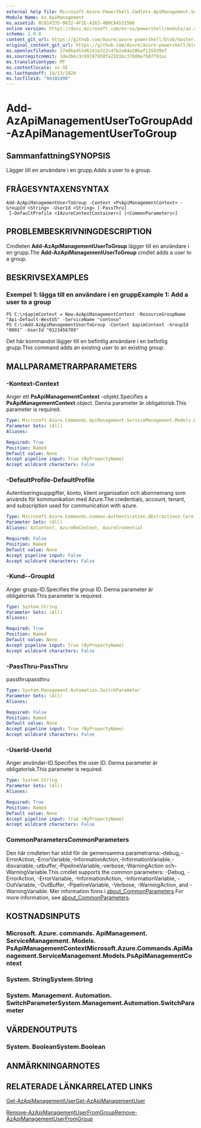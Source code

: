 ```yaml
---
external help file: Microsoft.Azure.PowerShell.Cmdlets.ApiManagement.ServiceManagement.dll-Help.xml
Module Name: Az.ApiManagement
ms.assetid: 8C014335-9622-4F2E-A163-4B0C84531506
online version: https://docs.microsoft.com/en-us/powershell/module/az.apimanagement/add-azapimanagementusertogroup
schema: 2.0.0
content_git_url: https://github.com/Azure/azure-powershell/blob/master/src/ApiManagement/ApiManagement/help/Add-AzApiManagementUserToGroup.md
original_content_git_url: https://github.com/Azure/azure-powershell/blob/master/src/ApiManagement/ApiManagement/help/Add-AzApiManagementUserToGroup.md
ms.openlocfilehash: 27e6be451d6141e322c47b2a84a28baf115839ef
ms.sourcegitcommit: 1de2b6c3c99197958fa2101bc37680e7507f91ac
ms.translationtype: MT
ms.contentlocale: sv-SE
ms.lasthandoff: 10/13/2020
ms.locfileid: "94102490"
---
```

# <span data-ttu-id="de0df-101">Add-AzApiManagementUserToGroup</span><span class="sxs-lookup"><span data-stu-id="de0df-101">Add-AzApiManagementUserToGroup</span></span>

## <span data-ttu-id="de0df-102">Sammanfattning</span><span class="sxs-lookup"><span data-stu-id="de0df-102">SYNOPSIS</span></span>
<span data-ttu-id="de0df-103">Lägger till en användare i en grupp.</span><span class="sxs-lookup"><span data-stu-id="de0df-103">Adds a user to a group.</span></span>

## <span data-ttu-id="de0df-104">FRÅGESYNTAXEN</span><span class="sxs-lookup"><span data-stu-id="de0df-104">SYNTAX</span></span>

```
Add-AzApiManagementUserToGroup -Context <PsApiManagementContext> -GroupId <String> -UserId <String> [-PassThru]
 [-DefaultProfile <IAzureContextContainer>] [<CommonParameters>]
```

## <span data-ttu-id="de0df-105">PROBLEMBESKRIVNING</span><span class="sxs-lookup"><span data-stu-id="de0df-105">DESCRIPTION</span></span>
<span data-ttu-id="de0df-106">Cmdleten **Add-AzApiManagementUserToGroup** lägger till en användare i en grupp.</span><span class="sxs-lookup"><span data-stu-id="de0df-106">The **Add-AzApiManagementUserToGroup** cmdlet adds a user to a group.</span></span>

## <span data-ttu-id="de0df-107">BESKRIVS</span><span class="sxs-lookup"><span data-stu-id="de0df-107">EXAMPLES</span></span>

### <span data-ttu-id="de0df-108">Exempel 1: lägga till en användare i en grupp</span><span class="sxs-lookup"><span data-stu-id="de0df-108">Example 1: Add a user to a group</span></span>
```
PS C:\>$apimContext = New-AzApiManagementContext -ResourceGroupName "Api-Default-WestUS" -ServiceName "contoso"
PS C:\>Add-AzApiManagementUserToGroup -Context $apimContext -GroupId "0001" -UserId "0123456789"
```

<span data-ttu-id="de0df-109">Det här kommandot lägger till en befintlig användare i en befintlig grupp.</span><span class="sxs-lookup"><span data-stu-id="de0df-109">This command adds an existing user to an existing group.</span></span>

## <span data-ttu-id="de0df-110">MALLPARAMETRAR</span><span class="sxs-lookup"><span data-stu-id="de0df-110">PARAMETERS</span></span>

### <span data-ttu-id="de0df-111">-Kontext</span><span class="sxs-lookup"><span data-stu-id="de0df-111">-Context</span></span>
<span data-ttu-id="de0df-112">Anger ett **PsApiManagementContext** -objekt.</span><span class="sxs-lookup"><span data-stu-id="de0df-112">Specifies a **PsApiManagementContext** object.</span></span>
<span data-ttu-id="de0df-113">Denna parameter är obligatorisk.</span><span class="sxs-lookup"><span data-stu-id="de0df-113">This parameter is required.</span></span>

```yaml
Type: Microsoft.Azure.Commands.ApiManagement.ServiceManagement.Models.PsApiManagementContext
Parameter Sets: (All)
Aliases:

Required: True
Position: Named
Default value: None
Accept pipeline input: True (ByPropertyName)
Accept wildcard characters: False
```

### <span data-ttu-id="de0df-114">-DefaultProfile</span><span class="sxs-lookup"><span data-stu-id="de0df-114">-DefaultProfile</span></span>
<span data-ttu-id="de0df-115">Autentiseringsuppgifter, konto, klient organisation och abonnemang som används för kommunikation med Azure.</span><span class="sxs-lookup"><span data-stu-id="de0df-115">The credentials, account, tenant, and subscription used for communication with azure.</span></span>

```yaml
Type: Microsoft.Azure.Commands.Common.Authentication.Abstractions.Core.IAzureContextContainer
Parameter Sets: (All)
Aliases: AzContext, AzureRmContext, AzureCredential

Required: False
Position: Named
Default value: None
Accept pipeline input: False
Accept wildcard characters: False
```

### <span data-ttu-id="de0df-116">-Kund-</span><span class="sxs-lookup"><span data-stu-id="de0df-116">-GroupId</span></span>
<span data-ttu-id="de0df-117">Anger grupp-ID.</span><span class="sxs-lookup"><span data-stu-id="de0df-117">Specifies the group ID.</span></span>
<span data-ttu-id="de0df-118">Denna parameter är obligatorisk.</span><span class="sxs-lookup"><span data-stu-id="de0df-118">This parameter is required.</span></span>

```yaml
Type: System.String
Parameter Sets: (All)
Aliases:

Required: True
Position: Named
Default value: None
Accept pipeline input: True (ByPropertyName)
Accept wildcard characters: False
```

### <span data-ttu-id="de0df-119">-PassThru</span><span class="sxs-lookup"><span data-stu-id="de0df-119">-PassThru</span></span>
<span data-ttu-id="de0df-120">passthru</span><span class="sxs-lookup"><span data-stu-id="de0df-120">passthru</span></span>

```yaml
Type: System.Management.Automation.SwitchParameter
Parameter Sets: (All)
Aliases:

Required: False
Position: Named
Default value: None
Accept pipeline input: True (ByPropertyName)
Accept wildcard characters: False
```

### <span data-ttu-id="de0df-121">-UserId</span><span class="sxs-lookup"><span data-stu-id="de0df-121">-UserId</span></span>
<span data-ttu-id="de0df-122">Anger användar-ID.</span><span class="sxs-lookup"><span data-stu-id="de0df-122">Specifies the user ID.</span></span>
<span data-ttu-id="de0df-123">Denna parameter är obligatorisk.</span><span class="sxs-lookup"><span data-stu-id="de0df-123">This parameter is required.</span></span>

```yaml
Type: System.String
Parameter Sets: (All)
Aliases:

Required: True
Position: Named
Default value: None
Accept pipeline input: True (ByPropertyName)
Accept wildcard characters: False
```

### <span data-ttu-id="de0df-124">CommonParameters</span><span class="sxs-lookup"><span data-stu-id="de0df-124">CommonParameters</span></span>
<span data-ttu-id="de0df-125">Den här cmdleten har stöd för de gemensamma parametrarna:-debug,-ErrorAction,-ErrorVariable,-InformationAction,-InformationVariable,-disvariable,-utbuffer,-PipelineVariable,-verbose,-WarningAction och-WarningVariable.</span><span class="sxs-lookup"><span data-stu-id="de0df-125">This cmdlet supports the common parameters: -Debug, -ErrorAction, -ErrorVariable, -InformationAction, -InformationVariable, -OutVariable, -OutBuffer, -PipelineVariable, -Verbose, -WarningAction, and -WarningVariable.</span></span> <span data-ttu-id="de0df-126">Mer information finns i [about_CommonParameters](http://go.microsoft.com/fwlink/?LinkID=113216).</span><span class="sxs-lookup"><span data-stu-id="de0df-126">For more information, see [about_CommonParameters](http://go.microsoft.com/fwlink/?LinkID=113216).</span></span>

## <span data-ttu-id="de0df-127">KOSTNADS</span><span class="sxs-lookup"><span data-stu-id="de0df-127">INPUTS</span></span>

### <span data-ttu-id="de0df-128">Microsoft. Azure. commands. ApiManagement. ServiceManagement. Models. PsApiManagementContext</span><span class="sxs-lookup"><span data-stu-id="de0df-128">Microsoft.Azure.Commands.ApiManagement.ServiceManagement.Models.PsApiManagementContext</span></span>

### <span data-ttu-id="de0df-129">System. String</span><span class="sxs-lookup"><span data-stu-id="de0df-129">System.String</span></span>

### <span data-ttu-id="de0df-130">System. Management. Automation. SwitchParameter</span><span class="sxs-lookup"><span data-stu-id="de0df-130">System.Management.Automation.SwitchParameter</span></span>

## <span data-ttu-id="de0df-131">VÄRDEN</span><span class="sxs-lookup"><span data-stu-id="de0df-131">OUTPUTS</span></span>

### <span data-ttu-id="de0df-132">System. Boolean</span><span class="sxs-lookup"><span data-stu-id="de0df-132">System.Boolean</span></span>

## <span data-ttu-id="de0df-133">ANMÄRKNINGAR</span><span class="sxs-lookup"><span data-stu-id="de0df-133">NOTES</span></span>

## <span data-ttu-id="de0df-134">RELATERADE LÄNKAR</span><span class="sxs-lookup"><span data-stu-id="de0df-134">RELATED LINKS</span></span>

[<span data-ttu-id="de0df-135">Get-AzApiManagementUser</span><span class="sxs-lookup"><span data-stu-id="de0df-135">Get-AzApiManagementUser</span></span>](./Get-AzApiManagementUser.md)

[<span data-ttu-id="de0df-136">Remove-AzApiManagementUserFromGroup</span><span class="sxs-lookup"><span data-stu-id="de0df-136">Remove-AzApiManagementUserFromGroup</span></span>](./Remove-AzApiManagementUserFromGroup.md)


